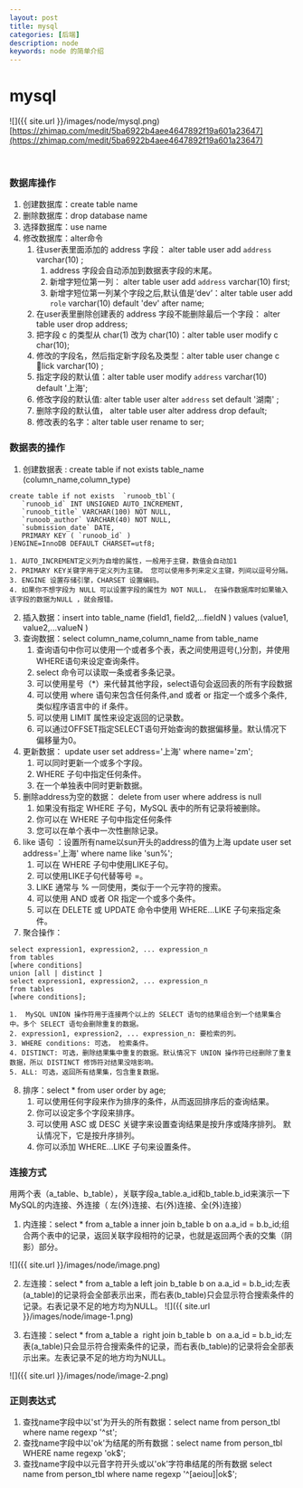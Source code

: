 ```yaml
---
layout: post
title: mysql
categories: [后端]
description: node
keywords: node 的简单介绍
---
```

# mysql
![]({{ site.url }}/images/node/mysql.png)
[https://zhimap.com/medit/5ba6922b4aee4647892f19a601a23647](https://zhimap.com/medit/5ba6922b4aee4647892f19a601a23647)

​

### 数据库操作

1. 创建数据库：create table name
2. 删除数据库：​drop database name
3. ​选择数据库：use name
4. 修改数据库：alter命令
    1. 往user表里面添加的 address 字段： alter table user add `address` varchar(10) ;
        1. address 字段会自动添加到数据表字段的末尾。
        2. 新增字短位第一列： alter table user add `address` varchar(10) first;
        1. 新增字短位第一列某个字段之后,默认值是‘dev’：alter table user add `role` varchar(10) default 'dev' after name;
    1. 在user表里删除创建表的 address 字段不能删除最后一个字段： alter table user drop  address;
    2. 把字段 c 的类型从 char(1) 改为 char(10)：alter table user modify c char(10);
    3. 修改的字段名，然后指定新字段名及类型：alter table user change c lick varchar(10) ;
    4. 指定字段的默认值：alter table user modify `address` varchar(10) default '上海';
    5. 修改字段的默认值: alter table user alter `address` set default '湖南' ; 
    6. 删除字段的默认值， alter table user alter address drop default;
    7. 修改表的名字：alter table user rename to ser;
### 数据表的操作

1. 创建数据表 : create table if not exists table_name (column_name,column_type)
```plain
create table if not exists  `runoob_tbl`(
   `runoob_id` INT UNSIGNED AUTO_INCREMENT,
   `runoob_title` VARCHAR(100) NOT NULL,
   `runoob_author` VARCHAR(40) NOT NULL,
   `submission_date` DATE,
   PRIMARY KEY ( `runoob_id` )
)ENGINE=InnoDB DEFAULT CHARSET=utf8;
```
    1. ​AUTO_INCREMENT定义列为自增的属性，一般用于主键，数值会自动加1
    2. ​PRIMARY KEY关键字用于定义列为主键。 您可以使用多列来定义主键，列间以逗号分隔。
    3. ENGINE 设置存储引擎，CHARSET 设置编码。
    4. ​如果你不想字段为 NULL 可以设置字段的属性为 NOT NULL， 在操作数据库时如果输入该字段的数据为NULL ，就会报错。
 

2. 插入数据：insert into table_name (field1, field2,...fieldN ) values (value1, value2,...valueN )
3. ​查询数据：select column_name,column_name from table_name
    1. 查询语句中你可以使用一个或者多个表，表之间使用逗号(,)分割，并使用WHERE语句来设定查询条件。
    2. select 命令可以读取一条或者多条记录。
    3. 可以使用星号（*）来代替其他字段，select语句会返回表的所有字段数据
    4. ​可以使用 where 语句来包含任何条件,and 或者 or 指定一个或多个条件,类似程序语言中的 if 条件。
    5. 可以使用 LIMIT 属性来设定返回的记录数。
    6. 可以通过OFFSET指定SELECT语句开始查询的数据偏移量。默认情况下偏移量为0。
4. 更新数据： update user set address='上海' where name='zm';
    1. 可以同时更新一个或多个字段。
    2. WHERE 子句中指定任何条件。
    3. 在一个单独表中同时更新数据。
5. 删除address为空的数据： delete from user where address is null
    1. ​如果没有指定 WHERE 子句，MySQL 表中的所有记录将被删除。
    2. 你可以在 WHERE 子句中指定任何条件
    3. 您可以在单个表中一次性删除记录。
6. like 语句 ：设置所有name以sun开头的address的值为上海 update user set address='上海' where name like 'sun%';
    1. 可以在 WHERE 子句中使用LIKE子句。
    2. 可以使用LIKE子句代替等号 =。
    3. ​LIKE 通常与 % 一同使用，类似于一个元字符的搜索。
    4. 可以使用 AND 或者 OR 指定一个或多个条件。
    5. 可以在 DELETE 或 UPDATE 命令中使用 WHERE...LIKE 子句来指定条件。
7. 聚合操作：
```plain
select expression1, expression2, ... expression_n
from tables
[where conditions]
union [all | distinct ]
select expression1, expression2, ... expression_n
from tables
[where conditions];
```
    1.  MySQL UNION 操作符用于连接两个以上的 SELECT 语句的结果组合到一个结果集合中。多个 SELECT 语句会删除重复的数据。
    2. expression1, expression2, ... expression_n: 要检索的列。
    3. ​WHERE conditions: 可选， 检索条件。
    4. ​DISTINCT: 可选，删除结果集中重复的数据。默认情况下 UNION 操作符已经删除了重复数据，所以 DISTINCT 修饰符对结果没啥影响。
    5. ​ALL: 可选，返回所有结果集，包含重复数据。
8. 排序：select * from user order by age;
    1. 可以使用任何字段来作为排序的条件，从而返回排序后的查询结果。
    2. 你可以设定多个字段来排序。
    3. 可以使用 ASC 或 DESC 关键字来设置查询结果是按升序或降序排列。 默认情况下，它是按升序排列。
    4. ​你可以添加 WHERE...LIKE 子句来设置条件。
### 连接方式

用两个表（a_table、b_table），关联字段a_table.a_id和b_table.b_id来演示一下MySQL的内连接、外连接（ 左(外)连接、右(外)连接、全(外)连接）

1. 内连接：select * from a_table a inner join b_table b on a.a_id = b.b_id;组合两个表中的记录，返回关联字段相符的记录，也就是返回两个表的交集（阴影）部分。

![]({{ site.url }}/images/node/image.png)

2. 左连接：select * from a_table a left join b_table b on a.a_id = b.b_id;左表(a_table)的记录将会全部表示出来，而右表(b_table)只会显示符合搜索条件的记录。右表记录不足的地方均为NULL。
![]({{ site.url }}/images/node/image-1.png)

3. 右连接：select * from a_table a  right  join b_table b  on a.a_id = b.b_id;左表(a_table)只会显示符合搜索条件的记录，而右表(b_table)的记录将会全部表示出来。左表记录不足的地方均为NULL。

![]({{ site.url }}/images/node/image-2.png)


### 正则表达式

1. 查找name字段中以'st'为开头的所有数据：select name from person_tbl where name regexp '^st';
2. 查找name字段中以'ok'为结尾的所有数据：select name from person_tbl WHERE name regexp 'ok$';
3. 查找name字段中以元音字符开头或以'ok'字符串结尾的所有数据​ select name from person_tbl where name regexp '^[aeiou]|ok$';
